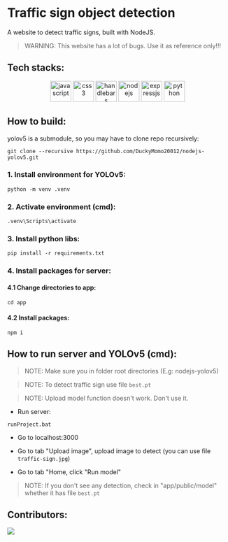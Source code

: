 # Traffic sign object detection

A website to detect traffic signs, built with NodeJS.

> WARNING: This website has a lot of bugs. Use it as reference only!!!

## Tech stacks:

<p align="center">
    <img src="https://cdn.jsdelivr.net/gh/devicons/devicon/icons/javascript/javascript-original.svg" alt="javascript" height="48" width="48" />
    <img src="https://cdn.jsdelivr.net/gh/devicons/devicon/icons/css3/css3-original.svg" alt="css3" height="48" width="48" />
    <img src="https://cdn.jsdelivr.net/gh/devicons/devicon/icons/handlebars/handlebars-original.svg" alt="handlebars" height="48" width="48" />
    <img src="https://cdn.jsdelivr.net/gh/devicons/devicon/icons/nodejs/nodejs-original.svg" alt="nodejs" height="48" width="48" />
    <img src="https://cdn.jsdelivr.net/gh/devicons/devicon/icons/express/express-original.svg" alt="expressjs" height="48" width="48" />
    <img src="https://cdn.jsdelivr.net/gh/devicons/devicon/icons/python/python-original.svg" alt="python" height="48" width="48" />
</p>

## How to build:

yolov5 is a submodule, so you may have to clone repo recursively:

```console
git clone --recursive https://github.com/DuckyMomo20012/nodejs-yolov5.git
```

### 1. Install environment for YOLOv5:

```console
python -m venv .venv
```

### 2. Activate environment (cmd):

```console
.venv\Scripts\activate
```

### 3. Install python libs:

```console
pip install -r requirements.txt
```

### 4. Install packages for server:

#### 4.1 Change directories to app:

```console
cd app
```

#### 4.2 Install packages:

```console
npm i
```

## How to run server and YOLOv5 (cmd):

> NOTE: Make sure you in folder root directories (E.g: nodejs-yolov5)

> NOTE: To detect traffic sign use file `best.pt`

> NOTE: Upload model function doesn't work. Don't use it.

- Run server:

```console
runProject.bat
```

- Go to localhost:3000

- Go to tab "Upload image", upload image to detect (you can use file `traffic-sign.jpg`)

- Go to tab "Home, click "Run model"

> NOTE: If you don't see any detection, check in "app/public/model" whether it has file `best.pt`

## Contributors:

<a href="https://github.com/DuckyMomo20012/nodejs-yolov5/graphs/contributors">
  <img src="https://contrib.rocks/image?repo=DuckyMomo20012/nodejs-yolov5" />
</a>
